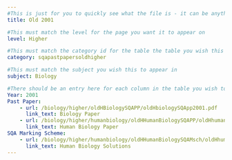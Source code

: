 ```yaml
---
#This is just for you to quickly see what the file is - it can be anything you want
title: Old 2001

#This must match the level for the page you want it to appear on
level: Higher

#This must match the category id for the table the table you wish this to appear in
category: sqapastpapersoldhigher

#This must match the subject you wish this to appear in
subject: Biology

#There should be an entry here for each column in the table you wish to populate:
Year: 2001
Past Paper:
    - url: /biology/higher/oldHBiologySQAPP/oldHbiologySQApp2001.pdf
      link_text: Biology Paper
    - url: /biology/higher/humanbiology/oldHHumanBiologySQAPP/oldHhumanbioSQApp2001.pdf
      link_text: Human Biology Paper
SQA Marking Scheme:
    - url: /biology/higher/humanbiology/oldHHumanBiologySQAMsch/oldHhumanbioNonSQAmsch2001.pdf
      link_text: Human Biology Solutions
---
```


